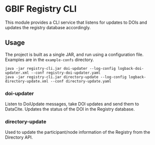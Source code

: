 # GBIF Registry CLI

This module provides a CLI service that listens for updates to DOIs and updates the registry database accordingly.

## Usage

The project is built as a single JAR, and run using a configuration file.  Examples are in the `example-confs` directory.

````shell
java -jar registry-cli.jar doi-updater --log-config logback-doi-updater.xml --conf registry-doi-updater.yaml
java -jar registry-cli.jar directory-update --log-config logback-directory-update.xml --conf directory-update.yaml
````

### doi-updater
Listen to DoiUpdate messages, take DOI updates and send them to DataCite. Updates the status of the DOI in the Registry database.

### directory-update
Used to update the participant/node information of the Registry from the Directory API.